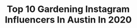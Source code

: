 ---
title: Top 10 Gardening Instagram Influencers In Austin In 2020
description: >-
  Find top gardening Instagram influencers in Austin in 2020. Most popular hashtags: #gardening #mothersday #garden #springcleaning.
platform: Instagram
profiles:
  - username: "austinscott93"
    fullname: >-
      Austin Scott
    location: "United States"
    followers: 26218
    engagement: 650
    commentsToLikes: 0.015083
    id: ck5chj3aiqvg80i11ksvecjy6
    verified: true
    hashtags: "#discovernorthcounty, #newyork, #blackbroadway, #sunshine"
  - username: "bitchtoastx"
    fullname: >-
      𝑫𝒆𝒎𝒊𝒊 𝑬𝒍𝒊𝒔𝒂
    location: "United States"
    followers: 19128
    engagement: 338
    commentsToLikes: 0.027969
    id: ck5qe63wnywdf0i11ddb91dnh
    verified: false
    hashtags: "#kcmodels, #prettyplugs, #kawaii, #bunnymoon"
  - username: "atxdadjay"
    fullname: >-
      Jay Lee
    location: "United States"
    followers: 10559
    engagement: 564
    commentsToLikes: 0.049405
    id: ck9wehw9hkcgm0j78uhothk6n
    verified: false
    hashtags: "#gayfamily, #handsomeaf, #fitover50, #gayhome"
  - username: "freckledcalifornian"
    fullname: >-
      Randi. Veggie & Flower Garden
    location: "United States"
    followers: 45812
    engagement: 219
    commentsToLikes: 0.062859
    id: ck14i8kwle6ku0i19tslgndf9
    verified: false
    hashtags: "#bakeitforwardchallenge, #bakeitforward, #sourdough, #flowerobsessed"
  - username: "johnmoyerbass"
    fullname: >-
      John Moyer
    location: "United States"
    followers: 37117
    engagement: 392
    commentsToLikes: 0.023790
    id: ck0w0aye9dab60i19qtlm4mzt
    verified: true
    hashtags: "#johnmoyer, #nofilter, #playonfest, #feedmeseymour"
  - username: "eh_tv"
    fullname: >-
      ehTV
    location: "United States"
    followers: 26917
    engagement: 465
    commentsToLikes: 0.007904
    id: ck14hz01eculz0i19a2fay6yy
    verified: false
    hashtags: "#atvpark, #hold, #test, #killerbee"
  - username: "meredithkoop"
    fullname: >-
      Meredith Koop
    location: "United States"
    followers: 28225
    engagement: 251
    commentsToLikes: 0.078042
    id: ck5bvnc9uk05s0i11d1b7kqud
    verified: true
    hashtags: "#dazed, #sustainable, #recovery, #staystrong"
  - username: "hanwestby"
    fullname: >-
      Hannah Westby
    location: "United States"
    followers: 46539
    engagement: 1125
    commentsToLikes: 0.027252
    id: ck135l57i1y7t0i19muvpwj2g
    verified: false
    hashtags: "#plantpowerineveryshower, #furbodognanny, #20weeks, #workingwithfracture"
  - username: "faithfoxmama"
    fullname: >-
      
    location: "United States"
    followers: 23056
    engagement: 171
    commentsToLikes: 0.296186
    id: ck6turib2hzj20j71vv26vxo1
    verified: false
    hashtags: "#trueinnerself, #earlymornings, #borageflowers, #heatherrose"
  - username: "ohoneycomb"
    fullname: >-
      miss macy
    location: "United States"
    followers: 86887
    engagement: 491
    commentsToLikes: 0.010311
    id: ck1376ia7a16i0i19uj96ns5l
    verified: false
    hashtags: "#motelrocks, #onda, #loradicarlopartner"
---